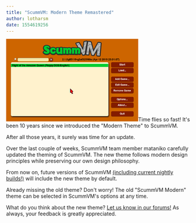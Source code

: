 ```yaml
---
title: "ScummVM: Modern Theme Remastered"
author: lotharsm
date: 1554619256
---
```


![ScummVM Modern Theme Remastered](/data/news/20190413.png)Time flies so fast! It's been 10 years since we introduced the "Modern Theme" to ScummVM.

After all those years, it surely was time for an update.

Over the last couple of weeks, ScummVM team member mataniko carefully updated the theming of ScummVM. The new theme follows modern design principles while preserving our own design philosophy.

From now on, future versions of ScummVM [(including current nightly builds!)](https://buildbot.scummvm.org/#/snapshots) will include the new theme by default.

Already missing the old theme? Don't worry! The old "ScummVM Modern" theme can be selected in ScummVM's options at any time.

What do you think about the new theme? [Let us know in our forums!](https://forums.scummvm.org/viewtopic.php?f=1&t=14850&p=87219) As always, your feedback is greatly appreciated.
